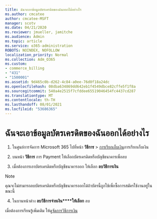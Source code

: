 ```yaml
---
title: ฉันจะเอาข้อมูลบัตรเครดิตของฉันออกได้อย่างไร
ms.author: cmcatee
author: cmcatee-MSFT
manager: scotv
ms.date: 04/21/2020
ms.reviewer: jmueller, jamitche
ms.audience: Admin
ms.topic: article
ms.service: o365-administration
ROBOTS: NOINDEX, NOFOLLOW
localization_priority: Normal
ms.collection: Adm_O365
ms.custom:
- commerce_billing
- "431"
- "1500001"
ms.assetid: 9d465c0b-d262-4c84-a0ee-76d0f18a24dc
ms.openlocfilehash: 08dba634869dd642eb1f4549dbce82cffe5f1f8a
ms.sourcegitcommit: 540a4e2515f7cfddee65519046454fc4437cd287
ms.translationtype: MT
ms.contentlocale: th-TH
ms.lasthandoff: 08/01/2021
ms.locfileid: "53686365"
---
```

# <a name="how-do-i-remove-my-credit-card-information"></a>ฉันจะเอาข้อมูลบัตรเครดิตของฉันออกได้อย่างไร

1. ในศูนย์การจัดการ Microsoft 365 ไปที่หน้า **วิธีการ** \> [การเรียกเก็บเงิน](https://go.microsoft.com/fwlink/p/?linkid=2018806)การเรียกเก็บเงิน

2. บนหน้า **วิธีการ** การ Payment ให้เลือกบัตรเครดิตหรือบัญชีธนาคารเพื่อลบ

3. เมื่อต้องการเอาบัตรเครดิตหรือบัญชีธนาคารออก ให้เลือก **ลบวิธีการเงิน**

> [!NOTE]
> คุณจะไม่สามารถลบบัตรเครดิตหรือบัญชีธนาคารออกได้ถ้าบัตรนี้ถูกใช้เพื่อซื้อการสมัครใช้งานอยู่ในขณะนี้

4. ในบานหน้าต่าง **ลบวิธีการจ่ายเงิน****ให้เลือก** ลบ

เมื่อต้องการเรียนรู้เพิ่มเติม ให้ดู[จัดการวิธีการเงิน](/microsoft-365/commerce/billing-and-payments/manage-payment-methods)